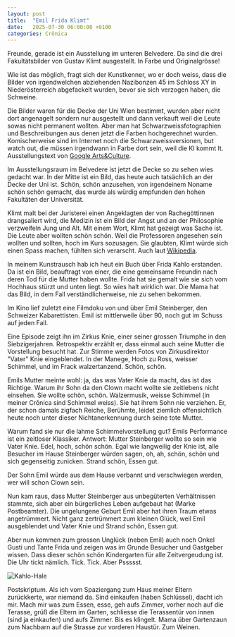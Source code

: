 ```yaml
---
layout: post
title:  "Emil Frida Klimt"
date:   2025-07-30 06:00:00 +0100
categories: Crônica
---
```

Freunde, gerade ist ein Ausstellung im unteren Belvedere. Da sind die drei Fakultätsbilder von Gustav Klimt ausgestellt. In Farbe und Originalgrösse!

Wie ist das möglich, fragt sich der Kunstkenner, wo er doch weiss, dass die Bilder von irgendwelchen abziehenden Nazibonzen 45 im Schloss XY in Niederösterreich abgefackelt wurden, bevor sie sich verzogen haben, die Schweine.

Die Bilder waren für die Decke der Uni Wien bestimmt, wurden aber nicht dort angenagelt sondern nur ausgestellt und dann verkauft weil die Leute sowas nicht permanent wollten. Aber man hat Schwarzweissfotographien und Beschreibungen aus denen jetzt die Farben hochgerechnet wurden. Komischerweise sind im Internet noch die Schwarzweissversionen, but watch out, die müssen irgendwann in Farbe dort sein, weil die KI kommt lt. Ausstellungstext von [Google Arts&Culture](https://artsandculture.google.com/story/XwUhMS_zkPdZzw).

Im Ausstellungsraum im Belvedere ist jetzt die Decke so zu sehen wies gedacht war. In der Mitte ist ein Bild, das heute auch tatsächlich an der Decke der Uni ist. Schön, schön anzusehen, von irgendeinem Noname schön schön gemacht, das wurde als würdig empfunden den hohen Fakultäten der Universität.

Klimt malt bei der Juristerei einen Angeklagten der von Rachegöttinnen drangsaliert wird, die Medizin ist ein Bild der Angst und an der Philosophie verzweifeln Jung und Alt. Mit einem Wort, Klimt hat gezeigt was Sache ist. Die Leute aber wollten schön schön. Weil die Professoren angesehen sein wollten und sollten, hoch im Kurs sozusagen. Sie glaubten, Klimt würde sich einen Spass machen, fühlten sich verarscht. Auch laut [Wikipedia](https://de.wikipedia.org/wiki/Fakultätsbilder_(Universität_Wien)).

In meinem Kunstrausch hab ich heut ein Buch über Frida Kahlo erstanden. Da ist ein Bild, beauftragt von einer, die eine gemeinsame Freundin nach deren Tod für die Mutter haben wollte. Frida hat sie gemalt wie sie sich vom Hochhaus stürzt und unten liegt. So wies halt wirklich war. Die Mama hat das Bild, in dem Fall verständlicherweise, nie zu sehen bekommen.

Im Kino lief zuletzt eine Filmdoku von und über Emil Steinberger, den Schweizer Kabarettisten. Emil ist mittlerweile über 90, noch gut im Schuss  auf jeden Fall.

Eine Episode zeigt ihn im Zirkus Knie, einer seiner grossen Triumphe in den Siebzigerjahren. Retrospektiv erzählt er, dass einmal auch seine Mutter die Vorstellung besucht hat. Zur Stimme werden Fotos von Zirkusdirektor "Vater" Knie eingeblendet. In der Manege, Hoch zu Ross, weisser Schimmel, und im Frack walzertanzend. Schön, schön.

Emils Mutter meinte wohl: ja, das was Vater Knie da macht, das ist das Richtige. Warum ihr Sohn da den Clown macht wollte sie zeitlebens nicht einsehen. Sie wollte schön, schön. Walzermusik, weisse Schimmel (in meiner Crônica sind Schimmel weiss). Sie hat ihrem Sohn nie verziehen. Er, der schon damals zigfach Reiche, Berühmte, leidet ziemlich offensichtlich heute noch unter dieser Nichtanerkennung durch seine tote Mutter.

Warum fand sie nur die lahme Schimmelvorstellung gut? Emils Performance ist ein zeitloser Klassiker. Antwort: Mutter Steinberger wollte so sein wie Vater Knie. Edel, hoch, schön schön. Egal wie langweilig der Knie ist, alle Besucher im Hause Steinberger würden sagen, oh, ah, schön, schön und sich gegenseitig zunicken. Strand schön, Essen gut.

Der Sohn Emil würde aus dem Hause verbannt und verschwiegen werden, wer will schon Clown sein.

Nun kam raus, dass Mutter Steinberger aus unbegüterten Verhältnissen stammte, sich aber ein bürgerliches Leben aufgebaut hat (Marke Postbeamter). Die ungelungene Geburt Emil aber hat ihren Traum etwas angetrümmert. Nicht ganz zertrümmert zum kleinen Glück, weil Emil ausgeblendet und Vater Knie und Strand schön, Essen gut.

Aber nun kommen  zum grossen Unglück (neben Emil) auch noch Onkel Gusti und Tante Frida und zeigen was im Grunde Besucher und Gastgeber wissen. Dass dieser schön schön Kindergarten für alle Zeitvergeudung ist. Die Uhr tickt nämlich. Tick. Tick. Aber Pssssst.

![Kahlo-Hale](https://upload.wikimedia.org/wikipedia/en/c/c6/Suicide_of_Dorothy_Hale.jpg)

Postskriptum. Als ich vom Spaziergang zum Haus meiner Eltern zurückkerte, war niemand da. Sind einkaufen (haben Schlüssel), dacht ich mir. Mach mir was zum Essen, esse, geh aufs Zimmer, vorher noch auf die Terasse, grüß die Eltern im Garten, schliesse die Terassentür von innen (sind ja einkaufen) und aufs Zimmer. Bis es klingelt. Mama über Gartenzaun zum Nachbarn auf die Strasse zur vorderen Haustür. Zum Weinen.

